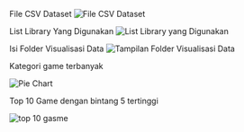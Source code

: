 File CSV Dataset
![File CSV Dataset](https://user-images.githubusercontent.com/117860888/200929187-6c64790a-8be2-4f40-b2e8-28c4b4e6b886.png)


List Library Yang Digunakan
![List Library yang Digunakan](https://user-images.githubusercontent.com/117860888/200929235-fc22595f-578c-4006-9ad6-39175dd1ceb9.png)


Isi Folder Visualisasi Data
![Tampilan Folder Visualisasi Data](https://user-images.githubusercontent.com/117860888/200929250-c0a00f14-95ce-45ce-abef-7ae3d02127a3.png)

Kategori game terbanyak

![Pie Chart](https://user-images.githubusercontent.com/117860888/200930172-668c82e2-af60-4310-a0b1-14dbf6b4132c.png)


Top 10 Game dengan bintang 5 tertinggi

![top 10 gasme](https://user-images.githubusercontent.com/117860888/200930177-58dbf59a-009d-43a5-acd1-2b484afc208a.png)
